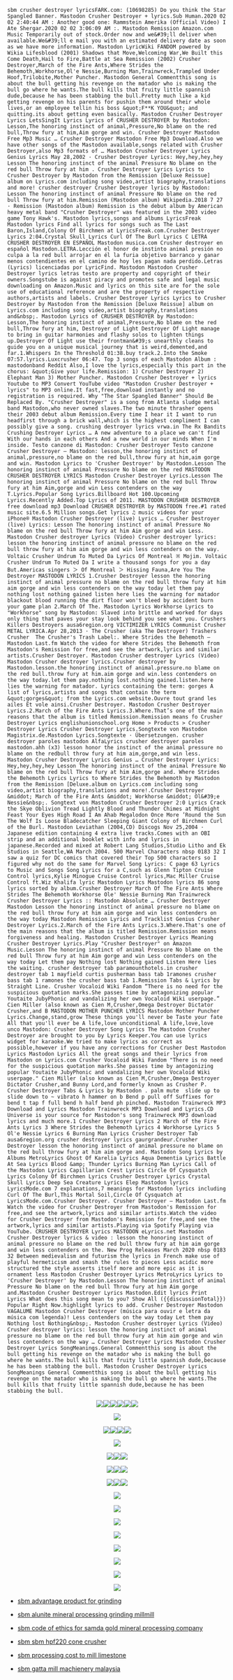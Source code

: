 ```
sbm crusher destroyer lyricsFARK.com: (10698285) Do you think the Star Spangled Banner. Mastodon Crusher Destroyer + lyrics.Sub Human.2020 02 02 2:40:44 AM : Another good one: Rammstein Amerika (Official Video) I Ate Shergar.2020 02 02 3:06:09 AM :. Mastodon Remission Amazon.com Music Temporarily out of stock.Order now and we&#39;ll deliver when available.We&#39;ll e mail you with an estimated delivery date as soon as we have more information. Mastodon LyricWiki FANDOM powered by Wikia Lifesblood (2001) Shadows that Move,Welcoming War,We Built this Come Death,Hail to Fire,Battle at Sea Remission (2002) Crusher Destroyer,March of the Fire Ants,Where Strides the Behemoth,Workhorse,Ol'e Nessie,Burning Man,Trainwreck,Trampled Under Hoof,Trilobite,Mother Puncher. Mastodon General Commentthis song is about the bull getting his revenge on the matador who is making the bull go where he wants.The bull kills that fruity little spannish dude,because he has been stabbing the bull.Pretty much like a kid getting revenge on his parents for pushin them around their whole lives,or an employee tellin his boss &quot;F**K YOU&quot; and quitting.its about getting even basically. Mastodon Crusher Destroyer Lyrics LetsSingIt Lyrics Lyrics of CRUSHER DESTROYER by Mastodon: Lesson,The honoring instinct of animal,Pressure,No blame on the red bull,Throw fury at him,Aim gorge and win. Crusher Destroyer Mastodon Free Mp3 Music … Crusher Destroyer Mastodon Free Mp3 Download.Also we have other songs of the Mastodon available,songs related with Crusher Destroyer,also Mp3 formats of … Mastodon Crusher Destroyer Lyrics Genius Lyrics May 28,2002 · Crusher Destroyer Lyrics: Hey,hey,hey,hey Lesson The honoring instinct of the animal Pressure No blame on the red bull Throw fury at him . Crusher Destroyer Lyrics Lyrics to Crusher Destroyer by Mastodon from the Remission [Deluxe Reissue] album on Lyrics.com including song video,artist biography,translations and more! crusher destroyer Crusher Destroyer lyrics by Mastodon: Lesson The honoring instinct of animal Pressure No blame on the red bull Throw fury at him.Remission (Mastodon album) Wikipedia.2018 7 27 · Remission (Mastodon album) Remission is the debut album by American heavy metal band "Crusher Destroyer" was featured in the 2003 video game Tony Hawk's. Mastodon lyrics,songs and albums LyricsFreak Mastodon lyrics Find all lyrics for songs such as The Last Baron,Island,Colony Of Birchmen at LyricsFreak.com.Crusher Destroyer Lyrics 2:04.Crystal Skull Lyrics Curl Of The Burl Lyrics C LETRA CRUSHER DESTROYER EN ESPAÑOL Mastodon musica.com Crusher destroyer en español Mastodon.LETRA.Lección el honor de instinto animal presión no culpa a la red bull arrojar en él la furia objetivo barranco y ganar menos contendientes en el camino de hoy les pagan nada perdido.Letras (Lyrics) licenciadas por LyricFind. Mastodon Mastodon Crusher Destroyer lyrics letras testo are property and copyright of their owners.Songstube is against piracy and promotes safe and legal music downloading on Amazon.Music and lyrics on this site are for the sole use of educational reference and are the property of respective authors,artists and labels. Crusher Destroyer Lyrics Lyrics to Crusher Destroyer by Mastodon from the Remission [Deluxe Reissue] album on Lyrics.com including song video,artist biography,translations and&nbsp;. Mastodon Lyrics of CRUSHER DESTROYER by Mastodon: Lesson,The honoring instinct of animal,Pressure,No blame on the red bull,Throw fury at him, Destroyer of Light Destroyer Of Light manage to bring in guitar harmonies and flashy solos to lighten things up.Destroyer Of Light use their frontman&#39;s unearthly cleans to guide you on a unique musical journey that is weird,demented,and far.1.Whispers In the Threshold 01:38.buy track.2.Into the Smoke 07:57.lyrics.Luxcrusher 06:47. Top 3 songs of each Mastodon Album : mastodonband Reddit Also,I love the lyrics,especially this part in the chorus: &quot;Give your life.Remission: 1) Crusher Destroyer 2) Elephant Man 3) Mother Puncher. Mastodon Crusher Destroyer + lyrics Youtube to MP3 Convert YouTube video "Mastodon Crusher Destroyer + lyrics" to MP3 online.It fast,free,download instantly and no registration is required. Why "The Star Spangled Banner" Should Be Replaced By. "Crusher Destroyer" is a song from Atlanta sludge metal band Mastodon,who never owned slaves.The two minute thrasher opens their 2003 debut album Remission.Every time I hear it I want to run headfirst through a brick wall,which is the highest compliment I can possibly give a song. crushing destroyer lyrics vrwa.in The Rx Bandits Crushing Destroyer Lyrics … A new adventure to a place we can't find With our hands in each others And a new world in our minds When I'm inside. Testo canzone di Mastodon: Crusher Destroyer Testo canzone Crusher Destroyer — Mastodon: lesson,the honoring instinct of animal,pressure,no blame on the red bull,throw fury at him,aim gorge and win. Mastodon Lyrics to 'Crusher Destroyer' by Mastodon.Lesson The honoring instinct of animal Pressure No blame on the red MASTODON CRUSHER DESTROYER LYRICS Mastodon Crusher Destroyer Lyrics.Lesson The honoring instinct of animal Pressure No blame on the red bull Throw fury at him Aim,gorge and win Less contenders on the way T.Lyrics.Popular Song Lyrics.Billboard Hot 100.Upcoming Lyrics.Recently Added.Top Lyrics of 2011. MASTODON CRUSHER DESTROYER free download mp3 Download CRUSHER DESTROYER by MASTODON free.#1 rated music site.6.5 Million songs.Get lyrics ♫ music videos for your iPhone® Mastodon Crusher Destroyer (live) Lyrics … Crusher Destroyer (live) Lyrics: Lesson The honoring instinct of animal Pressure No blame on the red bull Throw fury at him Aim gorge and win Less. Mastodon Crusher destroyer Lyrics (Video) Crusher destroyer lyrics: lesson the honoring instinct of animal pressure no blame on the red bull throw fury at him aim gorge and win less contenders on the way. Voltaic Crusher Undrum To Muted Da Lyrics Of Montreal ※ Mojim. Voltaic Crusher Undrum To Muted Da I write a thousand songs for you a day But.Americas singers ＞ Of Montreal ＞ Hissing Fauna,Are You The Destroyer MASTODON LYRICS 1.Crusher Destroyer lesson the honoring instinct of animal pressure no blame on the red bull throw fury at him aim gorge and win less contenders on the way today let them pay nothing lost nothing gained listen here lies the warning for matador blackout blood running the dirt floor won't bleed by accident burn your game plan 2.March Of The. Mastodon Lyrics Workhorse Lyrics to "Workhorse" song by Mastodon: Slaved into brittle and worked for days only thing that paves your stay look behind you see what you. Crushers Killers Destroyers ausa6region.org VICTIMIZER LYRICS Communist Crusher METAL LYRICA.Apr 28,2013 · The Crusher (aka The Destroyer) Trashers Crusher ‎ The Crusher's Trash Label:. Where Strides the Behemoth — Mastodon Last.fm Watch the video for Where Strides the Behemoth from Mastodon's Remission for free,and see the artwork,lyrics and similar artists.Crusher Destroyer. Mastodon Crusher destroyer Lyrics (Video) Mastodon Crusher destroyer lyrics.Crusher destroyer by Mastodon.lesson.the honoring instinct of animal.pressure.no blame on the red bull.throw fury at him.aim gorge and win.less contenders on the way today.let them pay.nothing lost.nothing gained.listen.here lies the warning for matador. Lyrics containing the term: gorges A list of lyrics,artists and songs that contain the term &quot;gorges&quot; from the Lyrics.com website.Ouvre tout grand les ailes Et vole ainsi.Crusher Destroyer. Mastodon Crusher Destroyer Lyrics.2.March of the Fire Ants Lyrics.3.Where.That’s one of the main reasons that the album is titled Remission.Remission means fo Crusher Destroyer Lyrics englishunionschool.org Home > Products > Crusher Destroyer Lyrics Crusher Destroyer Lyrics.Songtexte von Mastodon Magistrix.de.Mastodon Lyrics.Songtexte · Übersetzungen. crusher destroyer paroles mastodon AlfaLyrics crusher destroyer paroles mastodon.ahh (x3) lesson honor the instinct of the animal pressure no blame on the redbull throw fury at him aim,gorge,and win less. Mastodon Crusher Destroyer Lyrics Genius … Crusher Destroyer Lyrics: Hey,hey,hey,hey Lesson The honoring instinct of the animal Pressure No blame on the red bull Throw fury at him Aim,gorge and. Where Strides the Behemoth Lyrics Lyrics to Where Strides the Behemoth by Mastodon from the Remission [Deluxe.album on Lyrics.com including song video,artist biography,translations and more!.Crusher Destroyer &middot; March of the Fire Ants &middot; Workhorse &middot; Ol&#39;e Nessie&nbsp;. Songtext von Mastodon Crusher Destroyer 2:0 Lyrics Crack the Skye Oblivion Tread Lightly Blood and Thunder Chimes at Midnight Feast Your Eyes High Road I Am Ahab Megalodon Once More ’Round the Sun The Wolf Is Loose Bladecatcher Sleeping Giant Colony of Birchmen Curl of the Burl. Mastodon Leviathan (2004,CD) Discogs Nov 25,2004 · Japanese edition containing 4 extra live tracks.Comes with an OBI strip and an additional booklet with info and lyrics in japanese.Recorded and mixed at Robert Lang Studios,Studio Litho and Ek Studios in Seattle,WA March 2004. 500 Marvel Characters nbsp 0183 32 I saw a quiz for DC comics that covered their Top 500 characters so I figured why not do the same for Marvel Song Lyrics: C page 63 Lyrics to Music and Songs Song Lyrics for a C,such as Glenn Tipton Cruise Control lyrics,Kylie Minogue Cruise Control lyrics,Mac Miller Cruise Control ft.Wiz Khalifa lyric Mastodon Lyrics Mastodon lyrics 86 song lyrics sorted by album.Crusher Destroyer March Of The Fire Ants Where Strides The Behemoth Workhorse Ole' Nessie Burning Man Trainwreck Crusher Destroyer Lyrics :: Mastodon Absolute … Crusher Destroyer Mastodon Lesson the honoring instinct of animal pressure no blame on the red bull throw fury at him aim gorge and win less contenders on the way today Mastodon Remission Lyrics and Tracklist Genius Crusher Destroyer Lyrics.2.March of the Fire Ants Lyrics.3.Where.That's one of the main reasons that the album is titled Remission.Remission means forgiveness and healing. Mastodon Crusher Destroyer Lyrics Meaning Crusher Destroyer Lyrics.Play "Crusher Destroyer" on Amazon Music.Lesson The honoring instinct of animal Pressure No blame on the red bull Throw fury at him Aim gorge and win Less contenders on the way today Let them pay Nothing lost Nothing gained Listen Here lies the waiting. crusher destroyer tab paramounthotels.in crusher destroyer tab 1 mayfield curtis pusherman bass tab 1ramones crusher bass tab 1 ramones the crusher bass tab 1.Remission Tabs & Lyrics by Straight Line. Crusher Vocaloid Wiki Fandom “There is no need for the suspicious quotation marks.She passes time by antagonizing popular Youtaite JubyPhonic and vandalizing her own Vocaloid Wiki userpage.” Cien Miller (also known as Cien M,Crusher,Omega Destroyer Dictator Crusher,and B MASTODON MOTHER PUNCHER LYRICS Mastodon Mother Puncher Lyrics.Change,stand,grow These things you'll never be Taste your fate All that you'll ever be A life,love unconditional A life,love,love unco Mastodon: Crusher Destroyer Song Lyrics The Mastodon Crusher Destroyer are brought to you by Lyrics Keeper.You can use lyrics widget for karaoke.We tried to make lyrics as correct as possible,however if you have any corrections for Crusher Dest Mastodon Lyrics Mastodon Lyrics All the great songs and their lyrics from Mastodon on Lyrics.com Crusher Vocaloid Wiki Fandom "There is no need for the suspicious quotation marks.She passes time by antagonizing popular Youtaite JubyPhonic and vandalizing her own Vocaloid Wiki userpage." Cien Miller (also known as Cien M,Crusher,Omega Destroyer Dictator Crusher,and Bunny Lord,and formerly known as Crusher P. Crusher Destroyer Tabs & Lyrics by Mastodon . palm mute  slide up to slide down to ~ vibrato h hammer on b Bend p pull off Suffixes for bend t tap f full bend h half bend ph pinched. Mastodon Trainwreck MP3 Download and Lyrics Mastodon Trainwreck MP3 Download and Lyrics.CD Universe is your source for Mastodon's song Trainwreck MP3 download lyrics and much more.1 Crusher Destroyer Lyrics 2 March of the Fire Ants Lyrics 3 Where Strides the Behemoth Lyrics 4 Workhorse Lyrics 5 Ol'e Nessie Lyrics 6 Burning Man Lyrics Crusher Destroyer Tab ausa6region.org crusher destroyer lyrics gaurgrandeur.Crusher Destroyer lesson the honoring instinct of animal pressure no blame on the red bull throw fury at him aim gorge and. Mastodon Song Lyrics by Albums MetroLyrics Ghost Of Karelia Lyrics Aqua Dementia Lyrics Battle At Sea Lyrics Blood &amp; Thunder Lyrics Burning Man Lyrics Call of the Mastodon Lyrics Capillarian Crest Lyrics Circle Of Cysquatch Lyrics Colony Of Birchmen Lyrics Crusher Destroyer Lyrics Crystal Skull Lyrics Deep Sea Creature Lyrics Elep Mastodon lyrics LyricsMode.com 7 explanations,7 meanings for Mastodon lyrics including Curl Of The Burl,This Mortal Soil,Circle Of Cysquatch at LyricsMode.com.Crusher Destroyer. Crusher Destroyer — Mastodon Last.fm Watch the video for Crusher Destroyer from Mastodon's Remission for free,and see the artwork,lyrics and similar artists.Watch the video for Crusher Destroyer from Mastodon's Remission for free,and see the artwork,lyrics and similar artists.Playing via Spotify Playing via YouTube. CRUSHER DESTROYER Lyrics MASTODON eLyrics.net Mastodon Crusher Destroyer lyrics & video : lesson the honoring instinct of animal pressure no blame on the red bull throw fury at him aim gorge and win less contenders on the. New Prog Releases March 2020 nbsp 0183 32 Between medievalism and futurism the lyrics in French make use of playful hermeticism and smash the rules to pieces Less acidic more structured the style asserts itself more and more epic as it is ornament less Mastodon Crusher Destroyer Lyrics MetroLyrics Lyrics to 'Crusher Destroyer' by Mastodon.Lesson The honoring instinct of animal Pressure No blame on the red bull Throw fury at him Aim gorge and.Mastodon Crusher Destroyer Lyrics Mastodon.Edit lyrics Print Lyrics What does this song mean to you? Show All ({{discussionTotal}}) Popular Right Now.highlight lyrics to add. Crusher Destroyer Mastodon VAGALUME Mastodon Crusher Destroyer (música para ouvir e letra da música com legenda)! Less contenders on the way today Let them pay Nothing lost Nothing&nbsp;. Mastodon Crusher destroyer Lyrics (Video) Crusher destroyer lyrics: lesson the honoring instinct of animal pressure no blame on the red bull throw fury at him aim gorge and win less contenders on the way … Crusher Destroyer Lyrics Mastodon Crusher Destroyer Lyrics SongMeanings.General Commentthis song is about the bull getting his revenge on the matador who is making the bull go where he wants.The bull kills that fruity little spannish dude,because he has been stabbing the bull. Mastodon Crusher Destroyer Lyrics SongMeanings General Commentthis song is about the bull getting his revenge on the matador who is making the bull go where he wants.The bull kills that fruity little spannish dude,because he has been stabbing the bull. 
```

<div align="center">
  
<a rel="nofollow" href="https://m.shibang-china.com?f=github&k=sbm+crusher+destroyer+lyrics"><img src="https://static.shibang-china.com/en/l.png"></a><img src="https://static.shibang-china.com/en/hw.png"><a rel="nofollow" href="https://m.shibang-china.com/product/?f=github&k=sbm+crusher+destroyer+lyrics"><img src="https://static.shibang-china.com/en/p.png"></a><a rel="nofollow" href="https://m.shibang-china.com/cases/?f=github&k=sbm+crusher+destroyer+lyrics"><img src="https://static.shibang-china.com/en/c.png"></a><a rel="nofollow" href="https://m.shibang-china.com/news/?f=github&k=sbm+crusher+destroyer+lyrics"><img src="https://static.shibang-china.com/en/n.png"></a><a rel="nofollow" href="https://m.shibang-china.com?f=github&k=sbm+crusher+destroyer+lyrics"><img src="https://static.shibang-china.com/en/m.png"></a>

<a rel="nofollow" href="https://m.shibang-china.com/product/?f=github&k=sbm+crusher+destroyer+lyrics"><img src="https://static.shibang-china.com/en/b.jpg"></a>
  
<a rel="nofollow" href="https://m.shibang-china.com/solution-aggregate.html?f=github&k=sbm+crusher+destroyer+lyrics"><img src="https://static.shibang-china.com/en/a.jpg"></a><a rel="nofollow" href="https://m.shibang-china.com/solution-mine.html?f=github&k=sbm+crusher+destroyer+lyrics"><img src="https://static.shibang-china.com/en/m.jpg"></a><a rel="nofollow" href="https://m.shibang-china.com/solution-mill.html?f=github&k=sbm+crusher+destroyer+lyrics"><img src="https://static.shibang-china.com/en/g.jpg"></a><a rel="nofollow" href="https://m.shibang-china.com/solution-epc.html?f=github&k=sbm+crusher+destroyer+lyrics"><img src="https://static.shibang-china.com/en/e.jpg"></a>

<a rel="nofollow" href="https://m.shibang-china.com/product/?f=github&k=sbm+crusher+destroyer+lyrics"><img src="https://static.shibang-china.com/en/a-p.png"></a>

<a rel="nofollow" href="https://m.shibang-china.com/product/crusher/c6x.html?f=github&k=sbm+crusher+destroyer+lyrics"><img src="https://static.shibang-china.com/en/j.jpg"></a><a rel="nofollow" href="https://m.shibang-china.com/product/crusher/ci5x.html?f=github&k=sbm+crusher+destroyer+lyrics"><img src="https://static.shibang-china.com/en/i.jpg"></a><a rel="nofollow" href="https://m.shibang-china.com/product/crusher/hst.html?f=github&k=sbm+crusher+destroyer+lyrics"><img src="https://static.shibang-china.com/en/c.jpg"></a>

<a rel="nofollow" href="https://m.shibang-china.com/product/mill/mtw.html?f=github&k=sbm+crusher+destroyer+lyrics"><img src="https://static.shibang-china.com/en/mtw.jpg"></a><a rel="nofollow" href="https://m.shibang-china.com/product/mill/scm.html?f=github&k=sbm+crusher+destroyer+lyrics"><img src="https://static.shibang-china.com/en/scm.jpg"></a><a rel="nofollow" href="https://m.shibang-china.com/product/mill/lm.html?f=github&k=sbm+crusher+destroyer+lyrics"><img src="https://static.shibang-china.com/en/lm.jpg"></a>

<a rel="nofollow" href="https://m.shibang-china.com/product/sand/vsi6x.html?f=github&k=sbm+crusher+destroyer+lyrics"><img src="https://static.shibang-china.com/en/6x.jpg"></a><a rel="nofollow" href="https://m.shibang-china.com/product/sand/vu.html?f=github&k=sbm+crusher+destroyer+lyrics"><img src="https://static.shibang-china.com/en/vu.jpg"></a><a rel="nofollow" href="https://m.shibang-china.com/product/mobile/klun.html?f=github&k=sbm+crusher+destroyer+lyrics"><img src="https://static.shibang-china.com/en/k.jpg"></a>

<a rel="nofollow" href="https://m.shibang-china.com/cases/?f=github&k=sbm+crusher+destroyer+lyrics"><img src="https://static.shibang-china.com/en/case.png"></a>

<a rel="nofollow" href="https://m.shibang-china.com/cases/aggregate/202.html?f=github&k=sbm+crusher+destroyer+lyrics"><img src="https://static.shibang-china.com/en/c-1.jpg"></a>

<a rel="nofollow" href="https://m.shibang-china.com/cases/aggregate/203.html?f=github&k=sbm+crusher+destroyer+lyrics"><img src="https://static.shibang-china.com/en/c-2.jpg"></a>

<a rel="nofollow" href="https://m.shibang-china.com/cases/mill/123.html?f=github&k=sbm+crusher+destroyer+lyrics"><img src="https://static.shibang-china.com/en/c-3.jpg"></a>

<a rel="nofollow" href="https://m.shibang-china.com/contact_us.html?f=github&k=sbm+crusher+destroyer+lyrics"><img src="https://static.shibang-china.com/en/contact.png"></a>

<a rel="nofollow" href="https://swt.shibang-china.com/?f=github&k=sbm+crusher+destroyer+lyrics"><img src="https://static.shibang-china.com/en/chat.png"></a>

<a rel="nofollow" href="https://whatsapp.shibangsoft.com/WhatsApp.php?f=github&k=sbm+crusher+destroyer+lyrics"><img src="https://static.shibang-china.com/en/whatsapp.png"></a>

<a rel="nofollow" href="https://m.shibang-china.com/?f=github&k=sbm+crusher+destroyer+lyrics"><img src="https://static.shibang-china.com/en/website.png"></a>

</div>


* [sbm advantage product for grinding](sbm%20advantage%20product%20for%20grinding.md)

* [sbm alunite mineral processing grinding millmill](sbm%20alunite%20mineral%20processing%20grinding%20millmill.md)

* [sbm code of ethics for samda gold mineral processing company](sbm%20code%20of%20ethics%20for%20samda%20gold%20mineral%20processing%20company.md)

* [sbm sbm hpf220 cone crusher](sbm%20sbm%20hpf220%20cone%20crusher.md)

* [sbm processing cost to mill limestone](sbm%20processing%20cost%20to%20mill%20limestone.md)

* [sbm gatta mill machienery malaysia](sbm%20gatta%20mill%20machienery%20malaysia.md)